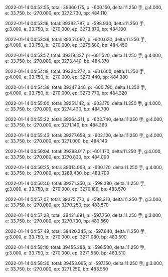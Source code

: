 2022-01-14 04:52:55, total: 39360.175, p: -600.150, delta:11.250 手, g:4.000, e: 33.750, b: -270.000, ep: 3272.730, bp: 484.110

2022-01-14 04:53:16, total: 39382.787, p: -598.930, delta:11.250 手, g:3.000, e: 33.750, b: -270.000, ep: 3273.870, bp: 484.100

2022-01-14 04:53:36, total: 39351.062, p: -600.020, delta:11.250 手, g:4.000, e: 33.750, b: -270.000, ep: 3275.580, bp: 484.450

2022-01-14 04:53:57, total: 39319.337, p: -601.520, delta:11.250 手, g:4.000, e: 33.750, b: -270.000, ep: 3273.440, bp: 484.370

2022-01-14 04:54:18, total: 39324.272, p: -601.600, delta:11.250 手, g:4.000, e: 33.750, b: -270.000, ep: 3273.440, bp: 484.380

2022-01-14 04:54:39, total: 39347.346, p: -600.790, delta:11.250 手, g:4.000, e: 33.750, b: -270.000, ep: 3273.770, bp: 484.320

2022-01-14 04:55:00, total: 39251.142, p: -603.170, delta:11.250 手, g:4.000, e: 33.750, b: -270.000, ep: 3274.430, bp: 484.700

2022-01-14 04:55:22, total: 39264.311, p: -603.740, delta:11.250 手, g:4.000, e: 33.750, b: -270.000, ep: 3271.140, bp: 484.360

2022-01-14 04:55:43, total: 39277.658, p: -602.120, delta:11.250 手, g:4.000, e: 33.750, b: -270.000, ep: 3271.000, bp: 484.140

2022-01-14 04:56:04, total: 39298.017, p: -601.170, delta:11.250 手, g:4.000, e: 33.750, b: -270.000, ep: 3270.830, bp: 484.000

2022-01-14 04:56:25, total: 39314.063, p: -600.170, delta:11.250 手, g:4.000, e: 33.750, b: -270.000, ep: 3269.430, bp: 483.700

2022-01-14 04:56:46, total: 39371.350, p: -598.380, delta:11.250 手, g:3.000, e: 33.750, b: -270.000, ep: 3270.180, bp: 483.570

2022-01-14 04:57:07, total: 39375.770, p: -598.310, delta:11.250 手, g:3.000, e: 33.750, b: -270.000, ep: 3270.250, bp: 483.570

2022-01-14 04:57:28, total: 39421.691, p: -597.750, delta:11.250 手, g:3.000, e: 33.750, b: -270.000, ep: 3270.730, bp: 483.560

2022-01-14 04:57:49, total: 39420.345, p: -597.640, delta:11.250 手, g:3.000, e: 33.750, b: -270.000, ep: 3271.080, bp: 483.590

2022-01-14 04:58:10, total: 39455.286, p: -596.500, delta:11.250 手, g:3.000, e: 33.750, b: -270.000, ep: 3271.580, bp: 483.510

2022-01-14 04:58:30, total: 39453.095, p: -597.150, delta:11.250 手, g:3.000, e: 33.750, b: -270.000, ep: 3271.250, bp: 483.550